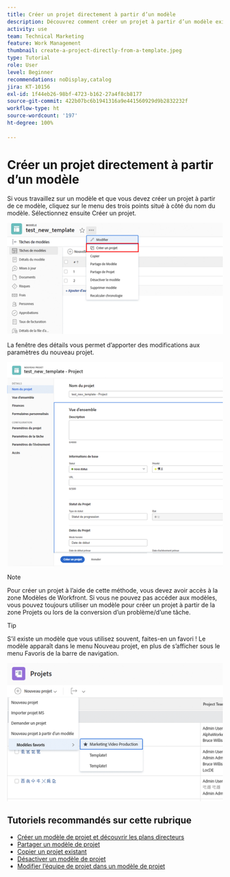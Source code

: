 ```yaml
---
title: Créer un projet directement à partir d’un modèle
description: Découvrez comment créer un projet à partir d’un modèle existant.
activity: use
team: Technical Marketing
feature: Work Management
thumbnail: create-a-project-directly-from-a-template.jpeg
type: Tutorial
role: User
level: Beginner
recommendations: noDisplay,catalog
jira: KT-10156
exl-id: 1f44eb26-98bf-4723-b162-27a4f8cb8177
source-git-commit: 422b07bc6b1941316a9e441560929d9b2832232f
workflow-type: ht
source-wordcount: '197'
ht-degree: 100%

---
```


# Créer un projet directement à partir d’un modèle

Si vous travaillez sur un modèle et que vous devez créer un projet à partir de ce modèle, cliquez sur le menu des trois points situé à côté du nom du modèle. Sélectionnez ensuite Créer un projet.

![Option Créer un projet dans le menu](assets/direct-template-01.png)

La fenêtre des détails vous permet d’apporter des modifications aux paramètres du nouveau projet.

![Page de création de projet](assets/direct-template-02.png)

>[!NOTE]
>
>Pour créer un projet à l’aide de cette méthode, vous devez avoir accès à la zone Modèles de Workfront. Si vous ne pouvez pas accéder aux modèles, vous pouvez toujours utiliser un modèle pour créer un projet à partir de la zone Projets ou lors de la conversion d’un problème/d’une tâche.

>[!TIP]
>
>S’il existe un modèle que vous utilisez souvent, faites-en un favori ! Le modèle apparaît dans le menu Nouveau projet, en plus de s’afficher sous le menu Favoris de la barre de navigation.


![Modèles favoris de nouveau projet](assets/direct-template-03.png)

## Tutoriels recommandés sur cette rubrique

* [Créer un modèle de projet et découvrir les plans directeurs](/help/manage-work/create-and-manage-project-templates/create-a-project-template.md)
* [Partager un modèle de projet](/help/manage-work/create-and-manage-project-templates/share-a-project-template.md)
* [Copier un projet existant](/help/manage-work/manage-projects/copy-an-existing-project.md)
* [Désactiver un modèle de projet](/help/manage-work/create-and-manage-project-templates/deactivate-a-project-template.md)
* [Modifier l’équipe de projet dans un modèle de projet](/help/manage-work/create-and-manage-project-templates/edit-the-project-team-in-a-project-template.md)
